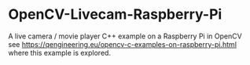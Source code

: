 # OpenCV-Livecam-Raspberry-Pi
A live camera / movie player C++ example on a Raspberry Pi in OpenCV <br/> 
see https://qengineering.eu/opencv-c-examples-on-raspberry-pi.html where this example is explored. 
